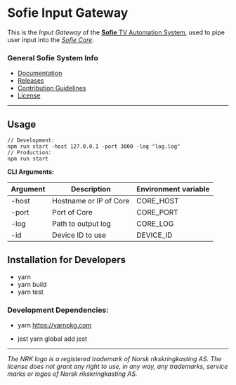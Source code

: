 # Sofie Input Gateway

This is the _Input Gateway_ of the [**Sofie** TV Automation System](https://github.com/nrkno/Sofie-TV-automation/), used to pipe user input into the [_Sofie Core_](https://github.com/nrkno/sofie-core).

### General Sofie System Info
* [Documentation](https://nrkno.github.io/sofie-core/)
* [Releases](https://nrkno.github.io/sofie-core/releases)
* [Contribution Guidelines](CONTRIBUTING.md)
* [License](LICENSE)

---

## Usage
```
// Development:
npm run start -host 127.0.0.1 -port 3000 -log "log.log"
// Production:
npm run start
```

**CLI Arguments:**

| Argument  | Description | Environment variable |
| ------------- | ------------- | --- |
| -host  | Hostname or IP of Core  | CORE_HOST  |
| -port  | Port of Core   |  CORE_PORT |
| -log  | Path to output log |  CORE_LOG |
| -id   | Device ID to use | DEVICE_ID |

## Installation for Developers

* yarn
* yarn build
* yarn test

### Development Dependencies:

* yarn
	https://yarnpkg.com

* jest
	yarn global add jest

---

_The NRK logo is a registered trademark of Norsk rikskringkasting AS. The license does not grant any right to use, in any way, any trademarks, service marks or logos of Norsk rikskringkasting AS._





